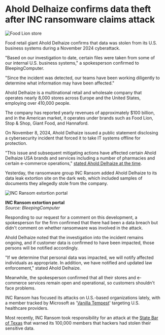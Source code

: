 # Ahold Delhaize confirms data theft after INC ransomware claims attack

![Food Lion store](https://www.bleepstatic.com/content/hl-images/2025/04/17/food-lion-header.jpg)

Food retail giant Ahold Delhaize confirms that data was stolen from its U.S. business systems during a November 2024 cyberattack.

"Based on our investigation to date, certain files were taken from some of our internal U.S. business systems," a spokesperson confirmed to BleepingComputer.

"Since the incident was detected, our teams have been working diligently to determine what information may have been affected."

Ahold Delhaize is a multinational retail and wholesale company that operates nearly 8,000 stores across Europe and the United States, employing over 410,000 people.

The company has reported yearly revenues of approximately $100 billion, and in the American market, it operates under brands such as Food Lion, Stop & Shop, Giant Food, and Hannaford.

On November 8, 2024, Ahold Delhaize issued a public statement disclosing a cybersecurity incident that forced it to take IT systems offline for protection.

"This issue and subsequent mitigating actions have affected certain Ahold Delhaize USA brands and services including a number of pharmacies and certain e-commerce operations," [stated Ahold Delhaize at the time](https://newsroom.aholddelhaize.com/ahold-delhaize-statement-on-ahold-delhaize-usa-cybersecurity-issue/).

Yesterday, the ransomware group INC Ransom added Ahold Delhaize to its data leak extortion site on the dark web, which included samples of documents they allegedly stole from the company.

![INC Ransom extortion portal](https://www.bleepstatic.com/images/news/security/d/data-breaches/a/ahold/inc-ahold.jpg)

**INC Ransom extortion portal**  
_Source: BleepingComputer_

Responding to our request for a comment on this development, a spokesperson for the firm confirmed that there had been a data breach but didn't comment on whether ransomware was involved in the attack.

Ahold Delhaize noted that the investigation into the incident remains ongoing, and if customer data is confirmed to have been impacted, those persons will be notified accordingly.

"If we determine that personal data was impacted, we will notify affected individuals as appropriate. In addition, we have notified and updated law enforcement," stated Ahold Delhaize.

Meanwhile, the spokesperson confirmed that all their stores and e-commerce services remain open and operational, so customers shouldn't face problems.

INC Ransom has focused its attacks on U.S.-based organizations lately, with a member tracked by Microsoft as '[Vanilla Tempest](https://www.bleepingcomputer.com/news/microsoft/microsoft-vanilla-tempest-hackers-hit-healthcare-with-inc-ransomware/)' targeting U.S. healthcare providers.

Most recently, INC Ransom took responsibility for an attack at the [State Bar of Texas](https://www.bleepingcomputer.com/news/security/texas-state-bar-warns-of-data-breach-after-inc-ransomware-claims-attack/) that warned its 100,000 members that hackers had stolen their sensitive data.